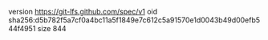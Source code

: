 version https://git-lfs.github.com/spec/v1
oid sha256:d5b782f5a7cf0a4bc11a5f1849e7c612c5a91570e1d0043b49d00efb544f4951
size 844

